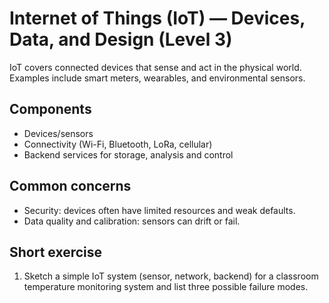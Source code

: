 # Internet of Things (IoT) — Devices, Data, and Design (Level 3)

IoT covers connected devices that sense and act in the physical world. Examples include smart meters, wearables, and environmental sensors.

## Components

- Devices/sensors
- Connectivity (Wi-Fi, Bluetooth, LoRa, cellular)
- Backend services for storage, analysis and control

## Common concerns

- Security: devices often have limited resources and weak defaults.
- Data quality and calibration: sensors can drift or fail.

## Short exercise

1. Sketch a simple IoT system (sensor, network, backend) for a classroom temperature monitoring system and list three possible failure modes.

